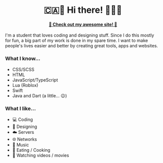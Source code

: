 <h1 align="center">🇨🇦👋 Hi there! 👋🇨🇦</h1>
<h4 align="center"><a href="https://chiem.me">🤩 Check out my awesome site! 🤩</a></h4>

<p>I'm a student that loves coding and designing stuff. Since I do this mostly for fun, a big part of my work is done in my spare time. I want to make people's lives easier and better by creating great tools, apps and websites.</p>

### What I know...
- CSS/SCSS
- HTML
- JavaScript/TypeScript
- Lua (Roblox)
- Swift
- Java and Dart (a little... 😉)

### What I like...
- 💻 Coding
- 🎨 Designing
- ☁️ Servers
- 🌐 Networks
- 🥁 Music
- 🍳 Eating / Cooking
- 🎥 Watching videos / movies
